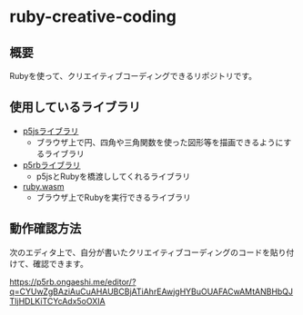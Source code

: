# ruby-creative-coding

## 概要

Rubyを使って、クリエイティブコーディングできるリポジトリです。

## 使用しているライブラリ

- [p5jsライブラリ](https://github.com/processing/p5.js/)
  - ブラウザ上で円、四角や三角関数を使った図形等を描画できるようにするライブラリ
- [p5rbライブラリ](https://github.com/ongaeshi/p5rb/blob/master/docs/lib/p5.rb)
  - p5jsとRubyを橋渡ししてくれるライブラリ
- [ruby.wasm](https://github.com/ruby/ruby.wasm)
  - ブラウザ上でRubyを実行できるライブラリ

## 動作確認方法

次のエディタ上で、自分が書いたクリエイティブコーディングのコードを貼り付けて、確認できます。

https://p5rb.ongaeshi.me/editor/?q=CYUwZgBAziAuCuAHAUBCBjATiAhrEAwjgHYBuOUAFACwAMtANBHbQJTIjHDLKiTCYcAdx5oOXIA
